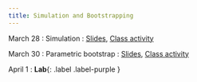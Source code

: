 ```yaml
---
title: Simulation and Bootstrapping
---
```


March 28
: Simulation
  : [Slides](https://sta279-s22.github.io/slides/lecture_23.html), [Class activity](https://sta279-s22.github.io/class_activities/ca_lecture_23.html)

March 30
: Parametric bootstrap
  : [Slides](https://sta279-s22.github.io/slides/lecture_24.html), [Class activity](https://sta279-s22.github.io/class_activities/ca_lecture_24.html)

April 1
: **Lab**{: .label .label-purple }